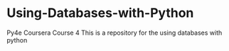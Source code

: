 # Using-Databases-with-Python
Py4e Coursera Course 4
This is a repository for the using databases with python
